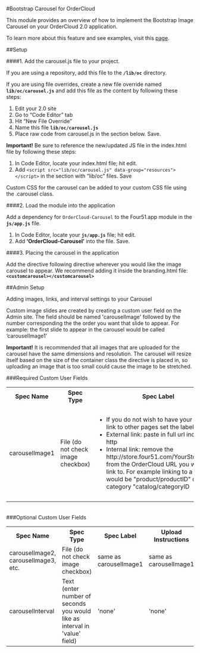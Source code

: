 #Bootstrap Carousel for OrderCloud

This module provides an overview of how to implement the Bootstrap Image Carousel on your OrderCloud 2.0 application.

To learn more about this feature and see examples, visit this [page](https://mirandap.four51ordercloud.com/testbuyer/catalog).

##Setup

####1. Add the carousel.js file to your project.

If you are using a repository, add this file to the **`/lib/oc`** directory.

If you are using file overrides, create a new file override named **`lib/oc/carousel.js`** and add this file as the content by following these steps:

1. Edit your 2.0 site
2. Go to “Code Editor” tab
3. Hit “New File Override”
4. Name this file **`lib/oc/carousel.js`**
5. Place raw code from carousel.js in the section below. Save.

**Important!** Be sure to reference the new/updated JS file in the index.html file by following these steps:

1. In Code Editor, locate your index.html file; hit edit.
2. Add `<script src="lib/oc/carousel.js" data-group="resources"></script>` in the section with “lib/oc” files. Save

Custom CSS for the carousel can be added to your custom CSS file using the .carousel class.

####2. Load the module into the application

Add a dependency for `OrderCloud-Carousel` to the Four51.app module in the **`js/app.js`** file.
1. In Code Editor, locate your **`js/app.js`** file; hit edit.
2. Add **‘OrderCloud-Carousel’** into the file. Save.

####3. Placing the carousel in the application

Add the directive following directive wherever you would like the image carousel to appear. We recommend adding it inside the branding.html file: **`<customcarousel></customcarousel>`**

##Admin Setup

Adding images, links, and interval settings to your Carousel

Custom image slides are created by creating a custom user field on the Admin site. The field should be named 'carouselImage' followed by the number corresponding the the order you want that slide to appear. For example: the first slide to appear in the carousel would be called ‘carouselImage1’

**Important!** It is recommended that all images that are uploaded for the carousel have the same dimensions and resolution. The carousel will resize itself based on the size of the container class the directive is placed in, so uploading an image that is too small could cause the image to be stretched.

###Required Custom User Fields

<table>
    <tr>
        <th>Spec Name</th>
        <th>Spec Type</th>
        <th>Spec Label</th>
        <th>Upload Instructions</th>
        <th>Description</th>
    </tr>
    <tr>
        <td>
         carouselImage1
        </td>
        <td>File (do not check image checkbox)</td>
        <td>
            <ul>
                <li>
                    If you do not wish to have your images link to other pages set the label to ’none’
                </li>
                <li>
                    External link: paste in full url including http
                </li>
                <li>
                    Internal link: remove the http://store.four51.com/YourStoreName/ from the OrderCloud URL you wish to link to. For example linking to a product would be "product/productID" or to a category "catalog/categoryID
                </li>
            </ul>
        </td>
        <td>
            <ul>
                <li>Any text included in the Upload Instructions box will be displayed on top of the slide.</li>
                <li>For no text write 'none'</li>
            </ul>
        </td>
        <td>Sets first slide in carousel</td>
    </tr>
</table>

</br>
###Optional Custom User Fields

<table>
    <tr>
        <th>Spec Name</th>
        <th>Spec Type</th>
        <th>Spec Label</th>
        <th>Upload Instructions</th>
        <th>Description</th>
    </tr>
    <tr>
        <td>
            carouselImage2, carouselImage3, etc.
        </td>
    <td>File (do not check image checkbox)</td>
        <td>same as carouselImage1</td>
        <td>same as carouselImage1</td>
        <td>Sets subsequent slides in carousel</td>
    </tr>
    <tr>
        <td>
                    carouselInterval
        </td>
        <td>Text (enter number of seconds you would like as interval in 'value' field)</td>
        <td>'none'</td>
        <td>'none'</td>
        <td>
        Sets Interval for Slide rotation. Default is 5 seconds. Setting to 0 will prevent rotation.
        </td>
    </tr>
</table>
